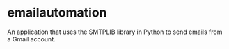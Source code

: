 # emailautomation
An application that uses the SMTPLIB library in Python to send emails from a Gmail account.
